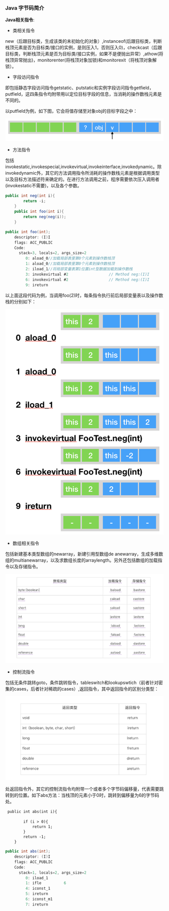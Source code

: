 ### Java 字节码简介

**Java相关指令**:

* 类相关指令

new（后跟目标类，生成该类的未初始化的对象）,instanceof(后跟目标类，判断栈顶元素是否为目标类/接口的实例，是则压入1，否则压入0)，checkcast（后跟目标类，判断栈顶元素是否为目标类/接口实例，如果不是便抛出异常）,athow(将栈顶异常抛出)，monitorenter(将栈顶对象加锁)和monitorexit（将栈顶对象解锁）。

* 字段访问指令

即包括静态字段访问指令getstatic、putstatic和实例字段访问指令getfield，putfield，这四条指令均附带用以定位目标字段的信息，当消耗的操作数栈元素是不同的。

以putfield为例，如下图，它会将值存储至对象obj的目标字段之中：

![putfield](../images/jvm/putfield.png)

* 方法指令

包括invokestatic,invokespecial,invokevirtual,invokeinterface,invokedynamic。除invokedynamic外，其它的方法调用指令所消耗的操作数栈元素是根据调用类型以及目标方法描述符来确定的。在进行方法调用之前，程序需要依次压入调用者(invokestatic不需要)，以及各个参数。

```java
public int neg(int i){
        return -i;
    }
    public int foo(int i){
        return neg(neg(i));
    }
```

```java
public int foo(int);
    descriptor: (I)I
    flags: ACC_PUBLIC
    Code:
      stack=3, locals=2, args_size=2
         0: aload_0//加载局部表里第0个元素到操作数栈顶
         1: aload_0//加载局部表里第0个元素到操作数栈顶
         2: iload_1//将局部变量表第1位置int型数据加载到操作数栈
         3: invokevirtual #2                  // Method neg:(I)I
         6: invokevirtual #2                  // Method neg:(I)I
         9: ireturn

```

以上面这段代码为例，当调用foo(2)时，每条指令执行前后局部变量表以及操作数栈的分别如下：

![method](../images/jvm/method.png)

* 数组相关指令

包括新建基本类型数组的newarray，新建引用型数组de anewarray，生成多维数组的multianewarray，以及求数组长度的arraylength。另外还包括数组的加载指令以及存储指令。

![array](../images/jvm/array.jpg)

* 控制流指令

包括无条件跳转goto，条件跳转指令，tableswitch和lookupswtich（前者针对密集的cases，后者针对稀疏的cases）,返回指令，其中返回指令的区别分类型：

![return](../images/jvm/return.jpg)

处返回指令外，其它的控制流指令均附带一个或者多个字节码偏移量，代表需要跳转到的位置。如下abs方法：当栈顶的元素小于0时，跳转到偏移量为6的字节码处。

```
 public int abs(int i){

        if (i > 0){
            return 1;
        }
        return -1;
    }
```

```java
public int abs(int);
    descriptor: (I)I
    flags: ACC_PUBLIC
    Code:
      stack=1, locals=2, args_size=2
         0: iload_1
         1: ifle          6
         4: iconst_1
         5: ireturn
         6: iconst_m1
         7: ireturn
```

